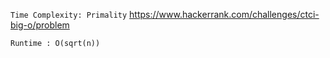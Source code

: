 `Time Complexity: Primality`
https://www.hackerrank.com/challenges/ctci-big-o/problem

```
Runtime : O(sqrt(n))
```
